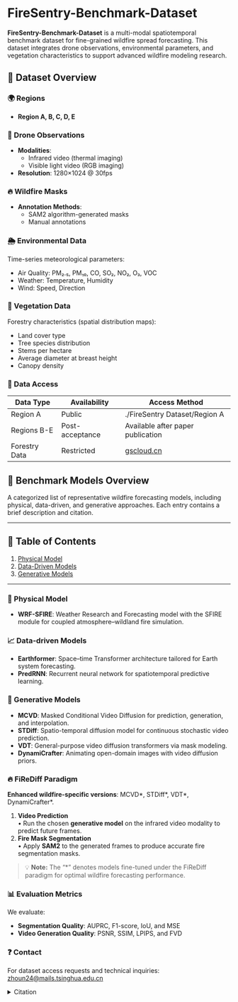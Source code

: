 # FireSentry-Benchmark-Dataset
**FireSentry-Benchmark-Dataset** is a multi-modal spatiotemporal benchmark dataset for fine-grained wildfire spread forecasting. This dataset integrates drone observations, environmental parameters, and vegetation characteristics to support advanced wildfire modeling research.

## 📁 Dataset Overview

### 🌍 Regions
- **Region A, B, C, D, E**

### 📸 Drone Observations
- **Modalities**:
  - Infrared video (thermal imaging)
  - Visible light video (RGB imaging)
- **Resolution**: 1280×1024 @ 30fps

### 🔥 Wildfire Masks
- **Annotation Methods**:
  - SAM2 algorithm-generated masks
  - Manual annotations

### 🌦️ Environmental Data
Time-series meteorological parameters:
- Air Quality: PM₂.₅, PM₁₀, CO, SO₂, NO₂, O₃, VOC
- Weather: Temperature, Humidity
- Wind: Speed, Direction

### 🌳 Vegetation Data
Forestry characteristics (spatial distribution maps):
- Land cover type
- Tree species distribution
- Stems per hectare
- Average diameter at breast height
- Canopy density

### 🔐 Data Access
| Data Type | Availability | Access Method |
|-----------|--------------|---------------|
| Region A | Public | ./FireSentry Dataset/Region A |
| Regions B-E | Post-acceptance | Available after paper publication |
| Forestry Data | Restricted | [gscloud.cn](http://www.gscloud.cn/search) |

## 🧪 Benchmark Models Overview

A categorized list of representative wildfire forecasting models, including physical, data-driven, and generative approaches. Each entry contains a brief description and citation.

---
## 📖 Table of Contents

1. [Physical Model](#physical-model)  
2. [Data-Driven Models](#data-driven-models)  
3. [Generative Models](#generative-models)
---

### 🔬 Physical Model
- **WRF-SFIRE**: Weather Research and Forecasting model with the SFIRE module for coupled atmosphere–wildland fire simulation.


### 📈 Data-driven Models
- **Earthformer**: Space–time Transformer architecture tailored for Earth system forecasting.
- **PredRNN**: Recurrent neural network for spatiotemporal predictive learning.

### 🎨 Generative Models
- **MCVD**: Masked Conditional Video Diffusion for prediction, generation, and interpolation.
- **STDiff**: Spatio-temporal diffusion model for continuous stochastic video prediction.
- **VDT**: General-purpose video diffusion transformers via mask modeling.
- **DynamiCrafter**: Animating open-domain images with video diffusion priors.

### 🔥 FiReDiff Paradigm
**Enhanced wildfire-specific versions**: MCVD*, STDiff*, VDT*, DynamiCrafter*.
1. **Video Prediction**  
   • Run the chosen **generative model** on the infrared video modality to predict future frames.  
2. **Fire Mask Segmentation**  
   • Apply **SAM2** to the generated frames to produce accurate fire segmentation masks.  

> 💡 **Note:** The “*” denotes models fine-tuned under the FiReDiff paradigm for optimal wildfire forecasting performance.

### 📊 Evaluation Metrics
We evaluate:
- **Segmentation Quality**: AUPRC, F1-score, IoU, and MSE  
- **Video Generation Quality**: PSNR, SSIM, LPIPS, and FVD


### ❓ Contact
For dataset access requests and technical inquiries:
zhoun24@mails.tsinghua.edu.cn



<details> <summary>Citation</summary>
  
@article{mandel2011coupled,
  title     = {Coupled atmosphere-wildland fire modeling with WRF-Fire version 3.3},
  author    = {Mandel, Jan and Beezley, Jonathan D. and Kochanski, Adam K.},
  journal   = {Geoscientific Model Development Discussions},
  volume    = {4},
  number    = {1},
  pages     = {497--545},
  year      = {2011},
  publisher = {Göttingen, Germany}
}

@article{gao2022earthformer,
  title   = {Earthformer: Exploring space-time transformers for earth system forecasting},
  author  = {Gao, Zhihan and Shi, Xingjian and Wang, Hao and Zhu, Yi and Wang, Yuyang Bernie and Li, Mu and Yeung, Dit-Yan},
  journal = {Advances in Neural Information Processing Systems},
  volume  = {35},
  pages   = {25390--25403},
  year    = {2022}
}

@article{wang2022predrnn,
  title     = {PredRNN: A recurrent neural network for spatiotemporal predictive learning},
  author    = {Wang, Yunbo and Wu, Haixu and Zhang, Jianjin and Gao, Zhifeng and Wang, Jianmin and Yu, Philip S. and Long, Mingsheng},
  journal   = {IEEE Transactions on Pattern Analysis and Machine Intelligence},
  volume    = {45},
  number    = {2},
  pages     = {2208--2225},
  year      = {2022},
  publisher = {IEEE}
}

@article{voleti2022mcvd,
  title   = {MCVD: Masked conditional video diffusion for prediction, generation, and interpolation},
  author  = {Voleti, Vikram and Jolicoeur-Martineau, Alexia and Pal, Chris},
  journal = {Advances in Neural Information Processing Systems},
  volume  = {35},
  pages   = {23371--23385},
  year    = {2022}
}

@inproceedings{ye2024stdiff,
  title     = {STDiff: Spatio-temporal diffusion for continuous stochastic video prediction},
  author    = {Ye, Xi and Bilodeau, Guillaume‑Alexandre},
  booktitle = {Proceedings of the AAAI Conference on Artificial Intelligence},
  volume    = {38},
  number    = {7},
  pages     = {6666--6674},
  year      = {2024}
}

@article{lu2023vdt,
  title   = {VDT: General-purpose video diffusion transformers via mask modeling},
  author  = {Lu, Haoyu and Yang, Guoxing and Fei, Nanyi and Huo, Yuqi and Lu, Zhiwu and Luo, Ping and Ding, Mingyu},
  journal = {arXiv preprint arXiv:2305.13311},
  year    = {2023}
}

@inproceedings{xing2024dynamicrafter,
  title        = {DynamiCrafter: Animating open-domain images with video diffusion priors},
  author       = {Xing, Jinbo and Xia, Menghan and Zhang, Yong and Chen, Haoxin and Yu, Wangbo and Liu, Hanyuan and Liu, Gongye and Wang, Xintao and Shan, Ying and Wong, Tien‑Tsin},
  booktitle    = {European Conference on Computer Vision},
  pages        = {399--417},
  year         = {2024},
  organization = {Springer}
}

@article{ravi2024sam,
  title={Sam 2: Segment anything in images and videos},
  author={Ravi, Nikhila and Gabeur, Valentin and Hu, Yuan-Ting and Hu, Ronghang and Ryali, Chaitanya and Ma, Tengyu and Khedr, Haitham and R{\"a}dle, Roman and Rolland, Chloe and Gustafson, Laura and others},
  journal={arXiv preprint arXiv:2408.00714},
  year={2024}
}

</details> 
